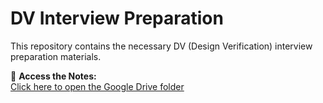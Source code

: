 # DV Interview Preparation

This repository contains the necessary DV (Design Verification) interview preparation materials.

📂 **Access the Notes:**  
[Click here to open the Google Drive folder](https://drive.google.com/drive/folders/1t2VCszFCiEhFwiFqNHBnK8jaoofyakKb)
